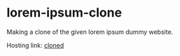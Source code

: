 # lorem-ipsum-clone
Making a clone of the given lorem ipsum dummy website.

Hosting link: [cloned](https://2k4sm.github.io/cloned/)